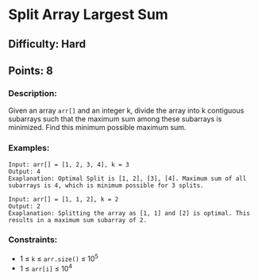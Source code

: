 # Split Array Largest Sum
## Difficulty: Hard
## Points: 8
### Description:
Given an array `arr[]` and an integer k, divide the array into k contiguous subarrays such that the maximum sum among these subarrays is minimized. Find this minimum possible maximum sum.

### Examples:
```
Input: arr[] = [1, 2, 3, 4], k = 3
Output: 4
Exaplanation: Optimal Split is [1, 2], [3], [4]. Maximum sum of all subarrays is 4, which is minimum possible for 3 splits.
```
```
Input: arr[] = [1, 1, 2], k = 2
Output: 2
Exaplanation: Splitting the array as [1, 1] and [2] is optimal. This results in a maximum sum subarray of 2.
```

### Constraints:
- 1 ≤ `k` ≤ `arr.size()` ≤ 10<sup>5</sup>
- 1 ≤ `arr[i]` ≤ 10<sup>4</sup>